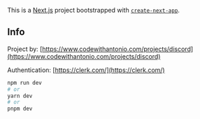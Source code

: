 This is a [Next.js](https://nextjs.org/) project bootstrapped with [`create-next-app`](https://github.com/vercel/next.js/tree/canary/packages/create-next-app).

## Info

Project by: [https://www.codewithantonio.com/projects/discord](https://www.codewithantonio.com/projects/discord)

Authentication: [https://clerk.com/](https://clerk.com/)

```bash
npm run dev
# or
yarn dev
# or
pnpm dev
```
